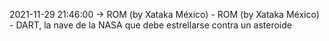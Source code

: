 2021-11-29 21:46:00 -> ROM (by Xataka México) - ROM (by Xataka México) - DART, la nave de la NASA que debe estrellarse contra un asteroide
